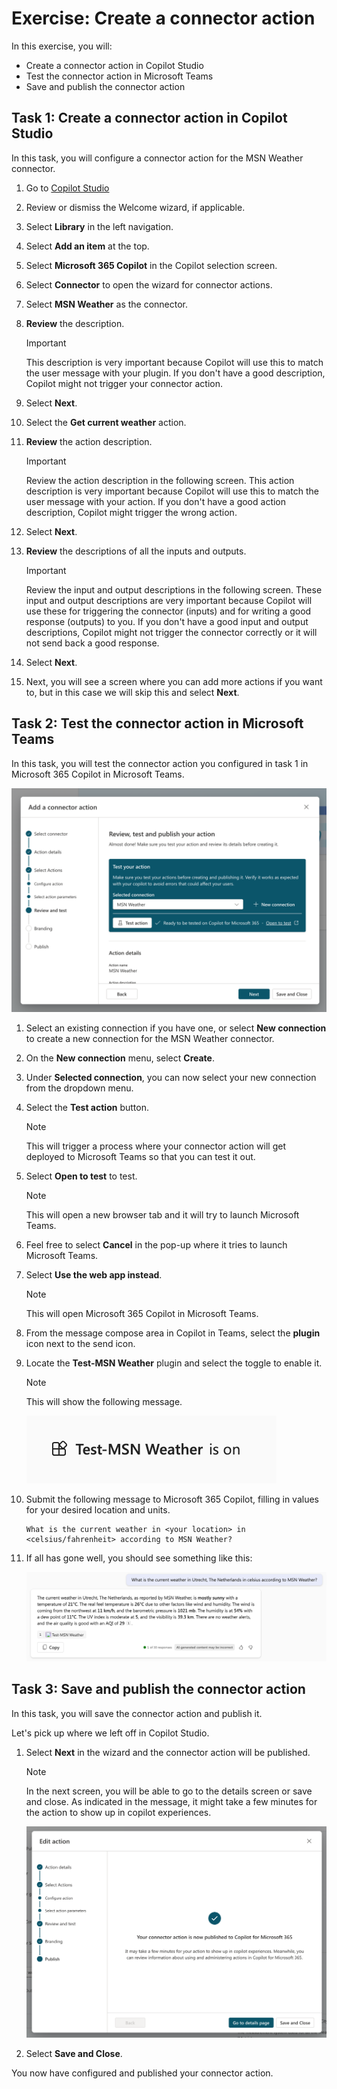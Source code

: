 # Exercise: Create a connector action

In this exercise, you will:

- Create a connector action in Copilot Studio
- Test the connector action in Microsoft Teams
- Save and publish the connector action

## Task 1: Create a connector action in Copilot Studio

In this task, you will configure a connector action for the MSN Weather connector.

1. Go to [Copilot Studio](https://copilotstudio.microsoft.com)
1. Review or dismiss the Welcome wizard, if applicable.
1. Select **Library** in the left navigation.
1. Select **Add an item** at the top.
1. Select **Microsoft 365 Copilot** in the Copilot selection screen.
1. Select **Connector** to open the wizard for connector actions.
1. Select **MSN Weather** as the connector.
1. **Review** the description.

    > [!IMPORTANT]
    > This description is very important because Copilot will use this to match the user message with your plugin. If you don't have a good description, Copilot might not trigger your connector action.

1. Select **Next**.
1. Select the **Get current weather** action.
1. **Review** the action description.

    > [!IMPORTANT]
    > Review the action description in the following screen. This action description is very important because Copilot will use this to match the user message with your action. If you don't have a good action description, Copilot might trigger the wrong action.

1. Select **Next**.
1. **Review** the descriptions of all the inputs and outputs.

    > [!IMPORTANT]
    > Review the input and output descriptions in the following screen. These input and output descriptions are very important because Copilot will use these for triggering the connector (inputs) and for writing a good response (outputs) to you. If you don't have a good input and output descriptions, Copilot might not trigger the connector correctly or it will not send back a good response.

1. Select **Next**.
1. Next, you will see a screen where you can add more actions if you want to, but in this case we will skip this and select **Next**.

## Task 2: Test the connector action in Microsoft Teams

In this task, you will test the connector action you configured in task 1 in Microsoft 365 Copilot in Microsoft Teams.

![The review, test and publish your action section of the connector action wizard.](../Media/connect-test.png)

1. Select an existing connection if you have one, or select **New connection** to create a new connection for the MSN Weather connector.
1. On the **New connection** menu, select **Create**.
1. Under **Selected connection**, you can now select your new connection from the dropdown menu.
1. Select the **Test action** button.

    > [!NOTE]
    > This will trigger a process where your connector action will get deployed to Microsoft Teams so that you can test it out.

1. Select **Open to test** to test.

    > [!NOTE]
    > This will open a new browser tab and it will try to launch Microsoft Teams.

1. Feel free to select **Cancel** in the pop-up where it tries to launch Microsoft Teams.
1. Select **Use the web app instead**.

    > [!NOTE]
    > This will open Microsoft 365 Copilot in Microsoft Teams.

1. From the message compose area in Copilot in Teams, select the **plugin** icon next to the send icon.
1. Locate the **Test-MSN Weather** plugin and select the toggle to enable it.

    > [!NOTE]
    > This will show the following message.

    ![The message displays that the Test-MSN Weather plugin is on.](../Media/test-msn-weather.png)


1.  Submit the following message to Microsoft 365 Copilot, filling in values for your desired location and units.

    ```text
    What is the current weather in <your location> in <celsius/fahrenheit> according to MSN Weather?
    ```

1. If all has gone well, you should see something like this:

   ![A screenshot of an example message and answer. The plugin responds with the current weather in Utrecht, The Netherlands in celsius.](../Media/msn-weather-result.png)

## Task 3: Save and publish the connector action

In this task, you will save the connector action and publish it.

Let's pick up where we left off in Copilot Studio.

1. Select **Next** in the wizard and the connector action will be published.

    > [!NOTE]
    > In the next screen, you will be able to go to the details screen or save and close. As indicated in the message, it might take a few minutes for the action to show up in copilot experiences.

      ![A screenshot of the publish screen in the connector action wizard.](../Media/connector-action-finished.png)
   
1. Select **Save and Close**.

You now have configured and published your connector action.
